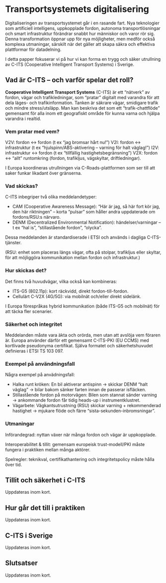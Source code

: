 # Transportsystemets digitalisering
Digitaliseringen av transportsystemet går i en rasande fart. Nya teknologier som artificiell intelligens, uppkopplade fordon, autonoma transportlösningar och smart infrastruktur förändrar snabbt hur människor och varor rör sig. Denna transformation öppnar upp för nya möjligheter, men medför också komplexa utmaningar, särskilt när det gäller att skapa säkra och effektiva plattformar för datadelning. 

I detta papper fokuserar vi på hur vi kan forma en trygg och säker utrullning av C-ITS (Cooperative Intelligent Transport Systems) i Sverige.

## Vad är C-ITS – och varför spelar det roll?
**Cooperative Intelligent Transport Systems** (C-ITS) är ett “nätverk” av fordon, vägar och trafikledningar, som “pratar” digitalt med varandra för att 
dela läges- och trafikinformation. Tanken är säkrare vägar, smidigare trafik och mindre stress/utsläpp. Man kan beskriva det som ett “trafik-chattflöde” 
gemensamt för alla inom ett geografiskt område för kunna varna och hjälpa varandra i realtid. 

### Vem pratar med vem?
V2V: fordon ↔ fordon (t ex “jag bromsar hårt nu!”)
V2I: fordon ↔ infrastruktur (t ex “hjulspinn/ABS-aktivering – varning för halt väglag!”)
I2V: infrastruktur ↔ fordon (t ex “tillfällig hastighetsbegränsning”) 
V2X: fordon ↔ “allt” runtomkring (fordon, trafikljus, vägskyltar, driftledningar).

I Europa koordineras utrullningen via C-Roads-plattformen som ser till att saker funkar likadant över gränserna. 

### Vad skickas?
C-ITS inbegriper två olika meddelandetyper:
* CAM (Cooperative Awareness Message): “Här är jag, så här fort kör jag, den här riktningen” – korta “pulsar” som håller andra uppdaterade om fordons/RSU:s närvaro.
* DENM (Decentralized Environmental Notification): händelser/varningar – t ex “hal is”, “stillastående fordon”, “olycka”.

Dessa meddelanden är standardiserade i ETSI och används i dagliga C-ITS-tjänster. 

(RSU: enhet som placeras längs vägar, ofta på stolpar, trafikljus eller skyltar, för att möjliggöra kommunikation mellan fordon och infrastruktur.)

### Hur skickas det?
Det finns två huvudvägar, vilka också kan kombineras:
* ITS-G5 (802.11p): kort räckvidd, direkt fordon-till-fordon.
* Cellulärt C-V2X (4G/5G): via mobilnät och/eller direkt sidelänk.

I Europa förespråkas hybrid kommunikation (både ITS-G5 och mobilnät) för att täcka fler scenarier. 

### Säkerhet och integritet
Meddelanden måste vara äkta och orörda, men utan att avslöja vem föraren är. Europa använder därför ett gemensamt C-ITS-PKI (EU CCMS) med kortlivade pseudonyma 
certifikat. Själva formatet och säkerhetshuvudet definieras i ETSI TS 103 097. 

### Exempel på användningsfall
Några exempel på anvädningsfall:
* Halka runt kröken: En bil aktiverar antispinn → skickar DENM “halt väglag” → bilar bakom sänker farten innan de passerar isfläcken.
* Stillastående fordon på motorvägen: Bilen som stannat sänder varning → ankommande fordon får tidig heads-up i instrumentklustret. 
* Vägarbete: Vägkantsutrustning (RSU) skickar varning + rekommenderad hastighet → mjukare flöde och färre “sista-sekunden-inbromsningar”. 

### Utmaningar
Införandegrad: nyttan växer när många fordon och vägar är uppkopplade.

Interoperabilitet & tillit: gemensam europeisk trust-modell/PKI måste fungera i praktiken mellan många aktörer.

Spelregler: teknikval, certifikathantering och integritetspolicy måste hålla över tid. 

## Tillit och säkerhet i C-ITS
Uppdateras inom kort.

## Hur går det till i praktiken
Uppdateras inom kort.

## C-ITS i Sverige
Uppdateras inom kort.

## Slutsatser
Uppdateras inom kort.

